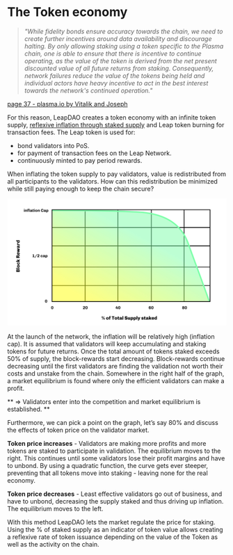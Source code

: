# The Token economy

> *"While fidelity bonds ensure accuracy towards the chain, we need to create further incentives around data availability and discourage halting. By only allowing staking using a token specific to the Plasma chain, one is able to ensure that there is incentive to continue operating, as the value of the token is derived from the net present discounted value of all future returns from staking. Consequently, network failures reduce the value of the tokens being held and individual actors have heavy incentive to act in the best interest towards the network's continued operation."*

[page 37 - plasma.io by Vitalik and Joseph](https://plasma.io/plasma.pdf "Plasma paper")

For this reason, LeapDAO creates a token economy with an infinite token supply, [reflexive inflation through staked supply](https://ethresear.ch/t/riss-reflexive-inflation-through-staked-supply/3633) and Leap token burning for transaction fees. The Leap token is used for:
	
* bond validators into PoS.
* for payment of transaction fees on the Leap Network.
* continuously minted to pay period rewards.

When inflating the token supply to pay validators, value is redistributed from all participants to the validators. How can this redistribution be minimized while still paying enough to keep the chain secure?

![Token economy](/img/val-img2.jpg "Token economy")

At the launch of the network, the inflation will be relatively high (inflation cap). It is assumed that validators will keep accumulating and staking tokens for future returns. Once the total amount of tokens staked exceeds 50% of supply, the block-rewards start decreasing. Block-rewards continue decreasing until the first validators are finding the validation not worth their costs and unstake from the chain. Somewhere in the right half of the graph, a market equilibrium is found where only the efficient validators can make a profit.

** => Validators enter into the competition and market equilibrium is established. **

Furthermore, we can pick a point on the graph, let’s say 80% and discuss the effects of token price on the validator market.

**Token price increases** - Validators are making more profits and more tokens are staked to participate in validation. The equilibrium moves to the right. This continues until some validators lose their profit margins and have to unbond. By using a quadratic function, the curve gets ever steeper, preventing that all tokens move into staking - leaving none for the real economy.

**Token price decreases** - Least effective validators go out of business, and have to unbond, decreasing the supply staked and thus driving up inflation. The equilibrium moves to the left.

With this method LeapDAO lets the market regulate the price for staking. Using the % of staked supply as an indicator of token value allows creating a reflexive rate of token issuance depending on the value of the Token as well as the activity on the chain.
